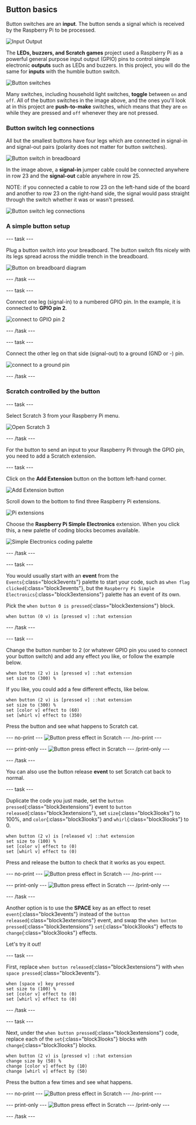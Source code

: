 ## Button basics

Button switches are an **input**. The button sends a signal which is received by the Raspberry Pi to be processed.

![Input Output](images/buttonBasics_inputOutput.png)

The **LEDs, buzzers, and Scratch games** project used a Raspberry Pi as a powerful general purpose input output (GPIO) pins to control simple electronic **outputs** such as LEDs and buzzers. In this project, you will do the same for **inputs** with the humble button switch.

![Button switches](images/buttonBasics_buttonSwitches.png)

Many switches, including household light switches, **toggle** between `on` and `off`. All of the button switches in the image above, and the ones you'll look at in this project are **push-to-make** switches, which means that they are `on` while they are pressed and `off` whenever they are not pressed.

### Button switch leg connections

All but the smallest buttons have four legs which are connected in signal-in and signal-out pairs (polarity does not matter for button switches).

![Button switch in breadboard](images/buttonBasics_buttonInBB.png)

In the image above, a **signal-in** jumper cable could be connected anywhere in row 23 and the **signal-out** cable anywhere in row 25.

NOTE: if you connected a cable to row 23 on the left-hand side of the board and another to row 23 on the right-hand side, the signal would pass straight through the switch whether it was or wasn't pressed.

![Button switch leg connections](images/buttonBasics_buttonLegConnections.png)

### A simple button setup

--- task ---

Plug a button switch into your breadboard. The button switch fits nicely with its legs spread across the middle trench in the breadboard.

![Button on breadboard diagram](images/buttonBasics_buttonInBBdiagram.png)

--- /task ---

--- task ---

Connect one leg (signal-in) to a numbered GPIO pin. In the example, it is connected to **GPIO pin 2**.

![connect to GPIO pin 2](images/buttonBasics_buttonToGpio2.png)

--- /task ---

--- task ---

Connect the other leg on that side (signal-out) to a ground (GND or -) pin.

![connect to a ground pin](images/buttonBasics_buttonToGround.png)

--- /task ---

### Scratch controlled by the button

--- task ---

Select Scratch 3 from your Raspberry Pi menu.

![Open Scratch 3](images/codeLED_openScratch3.png)

--- /task ---

For the button to send an input to your Raspberry Pi through the GPIO pin, you need to add a Scratch extension.

--- task ---

Click on the **Add Extension** button on the bottom left-hand corner.

![Add Extension button](images/codeLED_addExtensionButton.png)

Scroll down to the bottom to find three Raspberry Pi extensions.

![Pi extensions](images/codeLED_PiExtensions.png)

Choose the **Raspberry Pi Simple Electronics** extension. When you click this, a new palette of coding blocks becomes available.

![Simple Electronics coding palette](images/codeLED_simpleElectronicsPalette.png)

--- /task ---

--- task ---

You would usually start with an **event** from the `Events`{:class="block3events"} palette to start your code, such as `when flag clicked`{:class="block3events"}, but the `Raspberry Pi Simple Electronics`{:class="block3extensions"} palette has an event of its own.

Pick the `when button 0 is pressed`{:class="block3extensions"} block.

```blocks3
when button (0 v) is [pressed v] ::hat extension
```

--- /task ---

--- task ---

Change the button number to 2 (or whatever GPIO pin you used to connect your button switch) and add any effect you like, or follow the example below.

```blocks3
when button (2 v) is [pressed v] ::hat extension
set size to (300) %
```

If you like, you could add a few different effects, like below.

```blocks3
when button (2 v) is [pressed v] ::hat extension
set size to (300) %
set [color v] effect to (60)
set [whirl v] effect to (350)
```

Press the button and see what happens to Scratch cat.

--- no-print ---
![Button press effect in Scratch](images/buttonBasics_scratchEffect1.gif)
--- /no-print ---

--- print-only ---
![Button press effect in Scratch](images/buttonBasics_scratchEffect1.png)
--- /print-only ---

--- /task ---

You can also use the button release **event** to set Scratch cat back to normal.

--- task ---

Duplicate the code you just made, set the `button pressed`{:class="block3extensions"} event to `button released`{:class="block3extensions"}, set `size`{:class="block3looks"} to 100%, and `color`{:class="block3looks"} and `whirl`{:class="block3looks"} to 0.

```blocks3
when button (2 v) is [released v] ::hat extension
set size to (100) %
set [color v] effect to (0)
set [whirl v] effect to (0)
```

Press and release the button to check that it works as you expect.

--- no-print ---
![Button press effect in Scratch](images/buttonBasics_scratchEffect2.gif)
--- /no-print ---

--- print-only ---
![Button press effect in Scratch](images/buttonBasics_scratchEffect2.png)
--- /print-only ---

--- /task ---

Another option is to use the **SPACE** key as an effect to reset `event`{:class="block3events"} instead of the `button released`{:class="block3extensions"} event, and swap the `when button pressed`{:class="block3extensions"} `set`{:class="block3looks"} effects to `change`{:class="block3looks"} effects.

Let's try it out!

--- task ---

First, replace `when button released`{:class="block3extensions"} with `when space pressed`{:class="block3events"}.

```blocks3
when [space v] key pressed
set size to (100) %
set [color v] effect to (0)
set [whirl v] effect to (0)
```
--- /task ---

--- task ---

Next, under the `when button pressed`{:class="block3extensions"} code, replace each of the `set`{:class="block3looks"} blocks with `change`{:class="block3looks"} blocks.

```blocks3
when button (2 v) is [pressed v] ::hat extension
change size by (50) %
change [color v] effect by (10)
change [whirl v] effect by (50)
```

Press the button a few times and see what happens.

--- no-print ---
![Button press effect in Scratch](images/buttonBasics_scratchEffect3.gif)
--- /no-print ---

--- print-only ---
![Button press effect in Scratch](images/buttonBasics_scratchEffect3.png)
--- /print-only ---

--- /task ---
